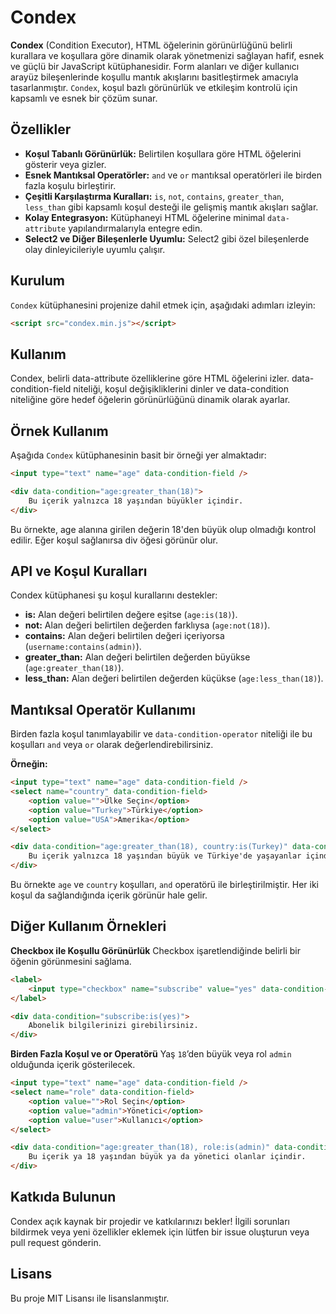 # Condex

**Condex** (Condition Executor), HTML öğelerinin görünürlüğünü belirli kurallara ve koşullara göre dinamik olarak yönetmenizi sağlayan hafif, esnek ve güçlü bir JavaScript kütüphanesidir. Form alanları ve diğer kullanıcı arayüz bileşenlerinde koşullu mantık akışlarını basitleştirmek amacıyla tasarlanmıştır. `Condex`, koşul bazlı görünürlük ve etkileşim kontrolü için kapsamlı ve esnek bir çözüm sunar.

## Özellikler

- **Koşul Tabanlı Görünürlük:** Belirtilen koşullara göre HTML öğelerini gösterir veya gizler.
- **Esnek Mantıksal Operatörler:** `and` ve `or` mantıksal operatörleri ile birden fazla koşulu birleştirir.
- **Çeşitli Karşılaştırma Kuralları:** `is`, `not`, `contains`, `greater_than`, `less_than` gibi kapsamlı koşul desteği ile gelişmiş mantık akışları sağlar.
- **Kolay Entegrasyon:** Kütüphaneyi HTML öğelerine minimal `data-attribute` yapılandırmalarıyla entegre edin.
- **Select2 ve Diğer Bileşenlerle Uyumlu:** Select2 gibi özel bileşenlerde olay dinleyicileriyle uyumlu çalışır.

## Kurulum

`Condex` kütüphanesini projenize dahil etmek için, aşağıdaki adımları izleyin:

```html
<script src="condex.min.js"></script>
```

## Kullanım

Condex, belirli data-attribute özelliklerine göre HTML öğelerini izler. data-condition-field niteliği, koşul değişikliklerini dinler ve data-condition niteliğine göre hedef öğelerin görünürlüğünü dinamik olarak ayarlar.

## Örnek Kullanım
Aşağıda `Condex` kütüphanesinin basit bir örneği yer almaktadır:

```html
<input type="text" name="age" data-condition-field />

<div data-condition="age:greater_than(18)">
    Bu içerik yalnızca 18 yaşından büyükler içindir.
</div>
```
Bu örnekte, age alanına girilen değerin 18'den büyük olup olmadığı kontrol edilir. Eğer koşul sağlanırsa div öğesi görünür olur.

## API ve Koşul Kuralları
Condex kütüphanesi şu koşul kurallarını destekler:

- **is:** Alan değeri belirtilen değere eşitse (`age:is(18)`).
- **not:** Alan değeri belirtilen değerden farklıysa (`age:not(18)`).
- **contains:** Alan değeri belirtilen değeri içeriyorsa (`username:contains(admin)`).
- **greater_than:** Alan değeri belirtilen değerden büyükse (`age:greater_than(18)`).
- **less_than:** Alan değeri belirtilen değerden küçükse (`age:less_than(18)`).

## Mantıksal Operatör Kullanımı
Birden fazla koşul tanımlayabilir ve `data-condition-operator` niteliği ile bu koşulları `and` veya `or` olarak değerlendirebilirsiniz.

**Örneğin:**
```html
<input type="text" name="age" data-condition-field />
<select name="country" data-condition-field>
    <option value="">Ülke Seçin</option>
    <option value="Turkey">Türkiye</option>
    <option value="USA">Amerika</option>
</select>

<div data-condition="age:greater_than(18), country:is(Turkey)" data-condition-operator="and">
    Bu içerik yalnızca 18 yaşından büyük ve Türkiye'de yaşayanlar içindir.
</div>
```

Bu örnekte `age` ve `country` koşulları, `and` operatörü ile birleştirilmiştir. Her iki koşul da sağlandığında içerik görünür hale gelir.

## Diğer Kullanım Örnekleri
**Checkbox ile Koşullu Görünürlük**
Checkbox işaretlendiğinde belirli bir öğenin görünmesini sağlama.

```html
<label>
    <input type="checkbox" name="subscribe" value="yes" data-condition-field /> Abone Ol
</label>

<div data-condition="subscribe:is(yes)">
    Abonelik bilgilerinizi girebilirsiniz.
</div>
```

**Birden Fazla Koşul ve or Operatörü**
Yaş `18`’den büyük veya rol `admin` olduğunda içerik gösterilecek.

```html
<input type="text" name="age" data-condition-field />
<select name="role" data-condition-field>
    <option value="">Rol Seçin</option>
    <option value="admin">Yönetici</option>
    <option value="user">Kullanıcı</option>
</select>

<div data-condition="age:greater_than(18), role:is(admin)" data-condition-operator="or">
    Bu içerik ya 18 yaşından büyük ya da yönetici olanlar içindir.
</div>
```
## Katkıda Bulunun
Condex açık kaynak bir projedir ve katkılarınızı bekler! İlgili sorunları bildirmek veya yeni özellikler eklemek için lütfen bir issue oluşturun veya pull request gönderin.

## Lisans
Bu proje MIT Lisansı ile lisanslanmıştır.
